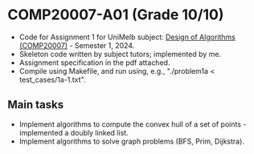 # COMP20007-A01 (Grade 10/10)
- Code for Assignment 1 for UniMelb subject: [Design of Algorithms (COMP20007)](https://handbook.unimelb.edu.au/subjects/comp20007) - Semester 1, 2024.
- Skeleton code written by subject tutors; implemented by me.
- Assignment specification in the pdf attached.
- Compile using Makefile, and run using, e.g., "./problem1a < test_cases/1a-1.txt".

## Main tasks
- Implement algorithms to compute the convex hull of a set of points - implemented a doubly linked list.
- Implement algorithms to solve graph problems (BFS, Prim, Dijkstra).


